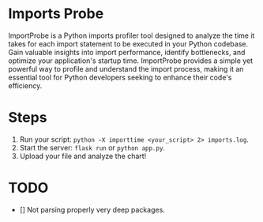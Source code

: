 # Imports Probe
ImportProbe is a Python imports profiler tool designed to analyze the time it takes for each import statement to be executed in your Python codebase. Gain valuable insights into import performance, identify bottlenecks, and optimize your application's startup time. ImportProbe provides a simple yet powerful way to profile and understand the import process, making it an essential tool for Python developers seeking to enhance their code's efficiency.

# Steps
1. Run your script: `python -X importtime <your_script> 2> imports.log`.
2. Start the server: `flask run` or `python app.py`.
3. Upload your file and analyze the chart!

# TODO
- [] Not parsing properly very deep packages.
